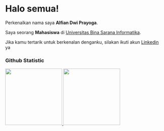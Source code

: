 # Halo semua! 

Perkenalkan nama saya **Alfian Dwi Prayoga**.

Saya seorang **Mahasiswa** di [Universitas Bina Sarana Informatika](http://www.bsi.ac.id).

Jika kamu tertarik untuk berkenalan denganku, silakan ikuti akun [Linkedin](linkedin.com/in/alfian-dwi-prayoga-a7b639219) ya

### Github Statistic
<p align="left">
<a href="https://github.com/alfianzdwi">
  <img height="180em" src="https://github-readme-stats-eight-theta.vercel.app/api?username=alfianzdwi&show_icons=true&theme=algolia&include_all_commits=true&count_private=true"/>
  <img height="180em" src="https://github-readme-stats-eight-theta.vercel.app/api/top-langs/?username=alfianzdwi&layout=compact&langs_count=8&theme=algolia"/>
</a>
</p>
